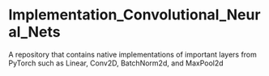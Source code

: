 # Implementation_Convolutional_Neural_Nets
A repository that contains native implementations of important layers from PyTorch such as Linear, Conv2D, BatchNorm2d, and MaxPool2d

